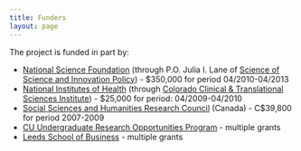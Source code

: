 ```yaml
---
title: Funders
layout: page
---
```


The project is funded in part by:
* [National Science Foundation](http://www.nsf.gov/) (through P.O. Julia I. Lane of [Science of Science and Innovation Policy](http://www.nsf.gov/funding/pgm_summ.jsp?pims_id=501084&org=sbe)) - $350,000 for period 04/2010-04/2013
* [National Institutes of Health](http://nih.gov/) (through [Colorado Clinical & Translational Sciences Institute](http://ctsa1.uchsc.edu/Pages/index.aspx)) - $25,000 for period: 04/2009-04/2010
* [Social Sciences and Humanities Research Council](http://www.sshrc.ca/site/home-accueil-eng.aspx) (Canada) - C$39,800 for period 2007-2009
* [CU Undergraduate Research Opportunities Program](http://www.colorado.edu/UROP/) - multiple grants
* [Leeds School of Business](http://leeds.colorado.edu/) - multiple grants
